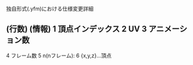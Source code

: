 独自形式(.yfm)における仕様変更詳細

(行数) (情報)
1      頂点インデックス
2      UV
3      アニメーション数
----------------------
4      フレーム数
5      n(nフレーム):
6      {x,y,z}...頂点